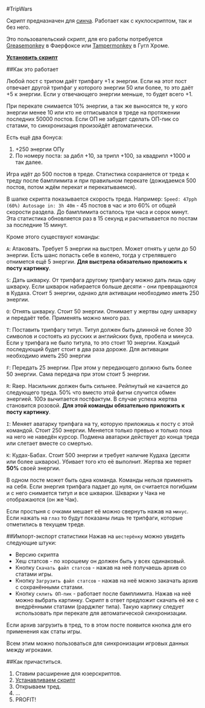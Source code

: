 #TripWars

Скрипт предназначен для [синча](http://syn-ch.com/). Работает как с куклоскриптом, так и без него.

Это пользовательский скрипт, для его работы потребуется [Greasemonkey](https://addons.mozilla.org/ru/firefox/addon/greasemonkey/) в Фаерфоксе или [Tampermonkey](https://chrome.google.com/webstore/detail/tampermonkey/dhdgffkkebhmkfjojejmpbldmpobfkfo?hl=ru) в Гугл Хроме.

**[Установить скрипт](https://github.com/desudesutalk/randomtrash/raw/master/tripwars/tripwars.user.js)**

##Как это работает

Любой пост с трипом даёт трипфагу +1 к энергии. Если на этот пост отвечает другой трипфаг у которого энергии 50 или более, то это даёт +5 к энергии. Если у отвечающего энергии меньше, то будет всего +1.

При перекате снимается 10% энергии, а так же выносятся те, у кого энергии менее 10 или кто не отписывался в треде на протяжении последних 50000 постов. Если ОП не забудет сделать ОП-пик со статами, то синхронизация произойдёт автоматически.

Есть ещё два бонуса:

1. +250 энергии ОПу
2. По номеру поста: за дабл +10, за трипл +100, за квадрипл +1000 и так далее.

Игра идёт до 500 постов в треде. Статистика сохраняется от треда к треду после бамплимита и при правильном перекате (дожидаемся 500 постов, потом ждём перекат и перекатываемся).

В шапке скрипта показывается скорость треда. Например: `Speed: 47pph (60%) Autosage in: 3h 40m` - 45 постов в час и это 60% от общей скорости раздела. До бамплимита осталось три часа и сорок минут. Эта статистика обновляется раз в 15 секунд и расчитывается по постам за последние 15 минут.

Кроме этого существуют команды:

`A`: Атаковать. Требует 5 энергии на выстрел. Может отнять у цели до 50 энергии. Есть шанс попасть себе в колено, тогда у стрелявшего отнимется ещё 5 энергии. **Для выстрела обязательно приложить к посту картинку**.

`S`: Дать шкварку. От трипфага другому трипфагу можно дать лишь одну шкварку. Если шкварок набирается больше десяти - они превращаются в Кудаха. Стоит 5 энергии, однако для активации необходимо иметь 250 энергии.

`O`: Отнять шкварку. Стоит 50 энергии. Отнимает у жертвы одну шкварку и передаёт тебе. Применять можно много раз.

`T`: Поставить трипфагу титул. Титул должен быть длинной не более 30 символов и состоять из русских и английских букв, пробела и минуса. Если у трипфага не было титула, то это стоит 10 энергии. Каждый последующий будет стоит в два раза дороже. Для активации необходимо иметь 250 энергии

`F`: Передать 25 энергии. При этом у передающего должно быть более 50 энергии. Сама передача при этом стоит 5 энергии.

`R`: Raep. Насильник должен быть сильнее. Рейпнутый не качается до следующего треда. 50% что вместо этой фигни случится обмен энергией. 100э вычитается постфактум. В случае успеха жертва становится розовой. **Для этой команды обязательно приложить к посту картинку**.

`I`: Меняет аватарку трипфага на ту, которую приложишь к посту с этой командой. Стоит 250 энергии. Меняется только превью и только пока на него не наведён курсор. Подмена аватарки действует до конца треда или слетает вместе со смертью.

`K`: Кудах-Бабах. Стоит 500 энергии и требует наличие Кудаха (десяти или более шкварок). Убивает того кто её выполнит. Жертва же теряет **50%** своей энергии.

В одном посте может быть одна команда. Команды нельзя применять на себя. Если энергия трипфага падает до нуля, он считается погибшим и с него снимается титул и все шкварки. Шкварки у Чака не отображаются (он же Чак).

Если простыня с очками мешает её можно свернуть нажав на `минус`. Если нажать на `глаз` то будут показаны лишь те трипфаги, которые отметились в текущем треде.

##Импорт-экспорт статистики
Нажав на `шестерёнку` можно увидеть следующие штуки:

- Версию скрипта
- Хеш статсов - по хорошему он должен быть у всех одинаковый.
- Кнопку `Скачать файл статсов` - нажав на неё получаешь архив со статами игры.
- Кнопку `Загрузить файл статсов` - нажав на неё можно закачать архив с сохранёнными статами.
- Кнопку `склить ОП-пик` - работает после бамплимита. Нажав на неё можно выбрать картинку. Скрипт в ответ предложит скачать её же с внедрёнными статами (рарджпег типа). Такую картику следует использовать при перекате для автоматической синхронизации.

Если архив загрузить в тред, то в этом посте появится кнопка для его применения как статы игры.

Всем этим можно пользоваться для синхронизации игровых данных между игроками.

##Как причаститься.
1. Ставим расширение для юзерскриптов.
2. [Устанавливаем скрипт](https://github.com/desudesutalk/randomtrash/raw/master/tripwars/tripwars.user.js)
3. Открываем тред. 
4. ...
5. PROFIT!
